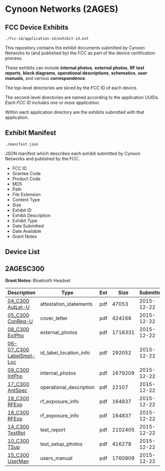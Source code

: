 # Cynoon Networks (2AGES)
## FCC Device Exhibits

```
./fcc-id/application-id/exhibit-id.ext
```

This repository contains the exhibit documents submitted by Cynoon Networks to (and published by) the FCC as part of the device certification process.

These exhibits can include **internal photos**, **external photos**, **RF test reports**, **block diagrams**, **operational descriptions**, **schematics**, **user manuals**, and various **correspondence**.

The top-level directories are sliced by the FCC ID of each device.

The second-level directories are named according to the application UUIDs. *Each FCC ID includes one or more application.*

Within each application directory are the exhibits submitted with that application. 

## Exhibit Manifest

```
./manifest.json
```

JSON manifest which describes each exhibit submitted by Cynoon Networks and published by the FCC.

- FCC ID
- Grantee Code
- Product Code
- MD5
- Path
- File Extension
- Content Type
- Size
- Exhibit ID
- Exhibit Description
- Exhibit Type
- Date Submitted
- Date Available
- Grant Notes

## Device List
## 2AGESC300
**Grant Notes:** Bluetooth Headset

| Description | Type | Ext | Size | Submitted | Available |
| ----------- | ---- | --- | ---- | --------- | --------- |
| [04_C300 AutLet-U](2AGESC300/738c2bad3828bd4930bcce1e591456f7/2851039.pdf) | attestation_statements | pdf | 47053 | 2015-12-22 | 2015-12-22 |
| [05_C300 ConReq-U](2AGESC300/738c2bad3828bd4930bcce1e591456f7/2851041.pdf) | cover_letter | pdf | 424168 | 2015-12-22 | 2015-12-22 |
| [08_C300 ExtPho](2AGESC300/738c2bad3828bd4930bcce1e591456f7/2851064.pdf) | external_photos | pdf | 1718331 | 2015-12-22 | 2015-12-22 |
| [06-07_C300 LabelSmpl-Loc](2AGESC300/738c2bad3828bd4930bcce1e591456f7/2851051.pdf) | id_label_location_info | pdf | 292052 | 2015-12-22 | 2015-12-22 |
| [09_C300 IntPho](2AGESC300/738c2bad3828bd4930bcce1e591456f7/2851074.pdf) | internal_photos | pdf | 1679209 | 2015-12-22 | 2015-12-22 |
| [17_C300 AntSpec](2AGESC300/738c2bad3828bd4930bcce1e591456f7/2851109.pdf) | operational_description | pdf | 22107 | 2015-12-22 | 2015-12-22 |
| [18_C300 RFExp](2AGESC300/738c2bad3828bd4930bcce1e591456f7/2851110.pdf) | rf_exposure_info | pdf | 164837 | 2015-12-22 | 2015-12-22 |
| [18_C300 RFExp](2AGESC300/738c2bad3828bd4930bcce1e591456f7/2851110.pdf) | rf_exposure_info | pdf | 164837 | 2015-12-22 | 2015-12-22 |
| [14_C300 TestRpt](2AGESC300/738c2bad3828bd4930bcce1e591456f7/2851089.pdf) | test_report | pdf | 2102405 | 2015-12-22 | 2015-12-22 |
| [10_C300 TSup](2AGESC300/738c2bad3828bd4930bcce1e591456f7/2851080.pdf) | test_setup_photos | pdf | 416278 | 2015-12-22 | 2015-12-22 |
| [15_C300 UserMan](2AGESC300/738c2bad3828bd4930bcce1e591456f7/2851106.pdf) | users_manual | pdf | 1760909 | 2015-12-22 | 2015-12-22 |
